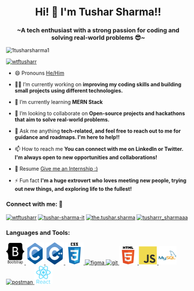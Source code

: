 <h1 align="center">Hi! 👋 I'm Tushar Sharma!!</h1>
<h3 align="center"> ~A tech enthusiast with a strong passion for coding and solving real-world problems 😎~</h3>

<p align="left"> <img src="https://komarev.com/ghpvc/?username=1tusharsharma1&label=Profile%20views&color=0e75b6&style=flat" alt="1tusharsharma1" /> </p>

<p align="left"> <a href="https://twitter.com/wtftusharr" target="blank"><img src="https://img.shields.io/twitter/follow/wtftusharr?logo=twitter&style=for-the-badge" alt="wtftusharr" /></a> </p>

- 😄 Pronouns [He/Him](He/Him)

- 👩‍💻 I’m currently working on **improving my coding skills and building small projects using different technologies.**

- 🧠 I’m currently learning **MERN Stack**

- 👯 I’m looking to collaborate on **Open-source projects and hackathons that aim to solve real-world problems.**

- 💬 Ask me anything **tech-related, and feel free to reach out to me for guidance and roadmaps. I'm here to help!!**

- 📫 How to reach me **You can connect with me on LinkedIn or Twitter. I'm always open to new opportunities and collaborations!**

- 📄 Resume [Give me an Internship :)](https://drive.google.com/file/d/1mZ4ciPu79X30_vDnzTWF5FPWW75iYm88/view?usp=sharing)

- ⚡ Fun fact **I'm a huge extrovert who loves meeting new people, trying out new things, and exploring life to the fullest!**

<h3 align="left">Connect with me: 💬</h3>
<p align="left">
<a href="https://twitter.com/wtftusharr" target="blank"><img align="center" src="https://raw.githubusercontent.com/rahuldkjain/github-profile-readme-generator/master/src/images/icons/Social/twitter.svg" alt="wtftusharr" height="40" width="50" /></a>
<a href="https://linkedin.com/in/tushar-sharma-it" target="blank"><img align="center" src="https://raw.githubusercontent.com/rahuldkjain/github-profile-readme-generator/master/src/images/icons/Social/linked-in-alt.svg" alt="tushar-sharma-it" height="40" width="50" /></a>
<a href="https://instagram.com/the.tushar.sharma" target="blank"><img align="center" src="https://raw.githubusercontent.com/rahuldkjain/github-profile-readme-generator/master/src/images/icons/Social/instagram.svg" alt="the.tushar.sharma" height="40" width="50" /></a>
<a href="https://www.leetcode.com/tusharrr_sharmaaa" target="blank"><img align="center" src="https://raw.githubusercontent.com/rahuldkjain/github-profile-readme-generator/master/src/images/icons/Social/leet-code.svg" alt="tusharrr_sharmaaa" height="40" width="50" /></a>
<!-- <a href="https://discord.gg/SoCiOpAtH#2233" target="blank"><img align="center" src="https://raw.githubusercontent.com/rahuldkjain/github-profile-readme-generator/master/src/images/icons/Social/discord.svg" alt="#2002" height="40" width="50" /></a> -->
</p>

<h3 align="left">Languages and Tools:</h3>
<p align="left"> <a href="https://getbootstrap.com" target="_blank" rel="noreferrer"> <img src="https://raw.githubusercontent.com/devicons/devicon/master/icons/bootstrap/bootstrap-plain-wordmark.svg" alt="bootstrap" width="50" height="60"/> </a> <a href="https://www.cprogramming.com/" target="_blank" rel="noreferrer"> <img src="https://raw.githubusercontent.com/devicons/devicon/master/icons/c/c-original.svg" alt="c" width="50" height="60"/> </a> <a href="https://www.w3schools.com/cpp/" target="_blank" rel="noreferrer"> <img src="https://raw.githubusercontent.com/devicons/devicon/master/icons/cplusplus/cplusplus-original.svg" alt="cplusplus" width="50" height="60"/> </a> <a href="https://www.w3schools.com/css/" target="_blank" rel="noreferrer"> <img src="https://raw.githubusercontent.com/devicons/devicon/master/icons/css3/css3-original-wordmark.svg" alt="css3" width="50" height="60"/> </a> <a href="https://www.figma.com/" target="_blank" rel="noreferrer"> <img src="https://www.vectorlogo.zone/logos/figma/figma-icon.svg" alt="figma" width="50" height="50"/> </a> <a href="https://git-scm.com/" target="_blank" rel="noreferrer"> <img src="https://www.vectorlogo.zone/logos/git-scm/git-scm-icon.svg" alt="git" width="50" height="50"/> </a> <a href="https://www.w3.org/html/" target="_blank" rel="noreferrer"> <img src="https://raw.githubusercontent.com/devicons/devicon/master/icons/html5/html5-original-wordmark.svg" alt="html5" width="50" height="50"/> </a> <a href="https://developer.mozilla.org/en-US/docs/Web/JavaScript" target="_blank" rel="noreferrer"> <img src="https://raw.githubusercontent.com/devicons/devicon/master/icons/javascript/javascript-original.svg" alt="javascript" width="50" height="50"/> </a> <a href="https://www.mysql.com/" target="_blank" rel="noreferrer"> <img src="https://raw.githubusercontent.com/devicons/devicon/master/icons/mysql/mysql-original-wordmark.svg" alt="mysql" width="50" height="50"/> </a> <a href="https://postman.com" target="_blank" rel="noreferrer"> <img src="https://www.vectorlogo.zone/logos/getpostman/getpostman-icon.svg" alt="postman" width="50" height="50"/> </a> <a href="https://reactjs.org/" target="_blank" rel="noreferrer"> <img src="https://raw.githubusercontent.com/devicons/devicon/master/icons/react/react-original-wordmark.svg" alt="react" width="50" height="50"/> </a> </p>
